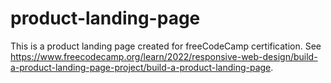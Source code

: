 # product-landing-page
This is a product landing page created for freeCodeCamp certification. See https://www.freecodecamp.org/learn/2022/responsive-web-design/build-a-product-landing-page-project/build-a-product-landing-page.
